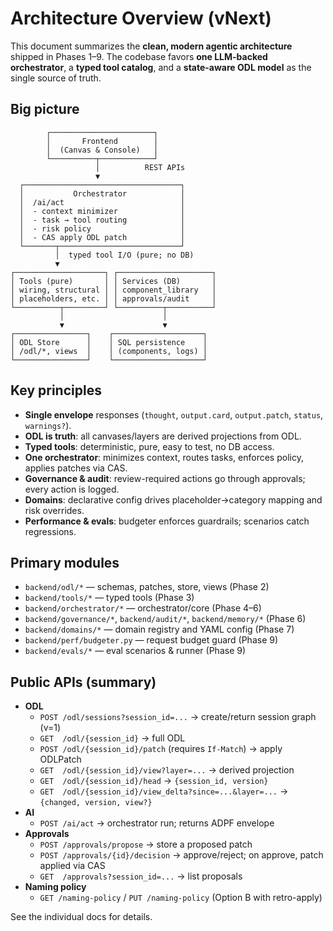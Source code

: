 # Architecture Overview (vNext)

This document summarizes the **clean, modern agentic architecture** shipped in Phases 1–9. The codebase favors **one LLM-backed orchestrator**, a **typed tool catalog**, and a **state-aware ODL model** as the single source of truth.

## Big picture
```text
        ┌───────────────────────┐
        │       Frontend        │
        │  (Canvas & Console)   │
        └──────────┬────────────┘
                   │          REST APIs
                   ▼
  ┌───────────────────────────────────┐
  │           Orchestrator            │
  │  /ai/act                          │
  │  - context minimizer              │
  │  - task → tool routing            │
  │  - risk policy                    │
  │  - CAS apply ODL patch            │
  └───────┬───────────────────────────┘
          │  typed tool I/O (pure; no DB)
          ▼
┌────────────────────┐ ┌─────────────────────┐
│ Tools (pure)       │ │ Services (DB)       │
│ wiring, structural │ │ component_library   │
│ placeholders, etc. │ │ approvals/audit     │
└──────────┬─────────┘ └──────────┬──────────┘
           │                      │
           ▼                      ▼
┌────────────────┐    ┌────────────────────┐
│ ODL Store      │    │ SQL persistence    │
│ /odl/*, views  │    │ (components, logs) │
└────────────────┘    └────────────────────┘
```

## Key principles
- **Single envelope** responses (`thought`, `output.card`, `output.patch`, `status`, `warnings?`).
- **ODL is truth**: all canvases/layers are derived projections from ODL.
- **Typed tools**: deterministic, pure, easy to test, no DB access.
- **One orchestrator**: minimizes context, routes tasks, enforces policy, applies patches via CAS.
- **Governance & audit**: review-required actions go through approvals; every action is logged.
- **Domains**: declarative config drives placeholder→category mapping and risk overrides.
- **Performance & evals**: budgeter enforces guardrails; scenarios catch regressions.

## Primary modules
- `backend/odl/*` — schemas, patches, store, views (Phase 2)
- `backend/tools/*` — typed tools (Phase 3)
- `backend/orchestrator/*` — orchestrator/core (Phase 4–6)
- `backend/governance/*`, `backend/audit/*`, `backend/memory/*` (Phase 6)
- `backend/domains/*` — domain registry and YAML config (Phase 7)
- `backend/perf/budgeter.py` — request budget guard (Phase 9)
- `backend/evals/*` — eval scenarios & runner (Phase 9)

## Public APIs (summary)
- **ODL**
  - `POST /odl/sessions?session_id=...` → create/return session graph (v=1)
  - `GET  /odl/{session_id}` → full ODL
  - `POST /odl/{session_id}/patch` (requires `If-Match`) → apply ODLPatch
  - `GET  /odl/{session_id}/view?layer=...` → derived projection
  - `GET  /odl/{session_id}/head` → `{session_id, version}`
  - `GET  /odl/{session_id}/view_delta?since=...&layer=...` → `{changed, version, view?}`
- **AI**
  - `POST /ai/act` → orchestrator run; returns ADPF envelope
- **Approvals**
  - `POST /approvals/propose` → store a proposed patch
  - `POST /approvals/{id}/decision` → approve/reject; on approve, patch applied via CAS
  - `GET  /approvals?session_id=...` → list proposals
- **Naming policy**
  - `GET /naming-policy` / `PUT /naming-policy` (Option B with retro-apply)

See the individual docs for details.
